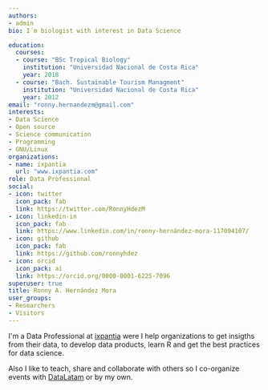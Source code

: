 ```yaml
---
authors:
- admin
bio: I´m biologist with interest in Data Science

education:
  courses:
  - course: "BSc Tropical Biology"
    institution: "Universidad Nacional de Costa Rica"
    year: 2018
  - course: "Bach. Sustainable Tourism Managment"
    institution: "Universidad Nacional de Costa Rica"
    year: 2012
email: "ronny.hernandezm@gmail.com"
interests:
- Data Science
- Open source
- Science communication
- Programming
- GNU/Linux
organizations:
- name: ixpantia
  url: "www.ixpantia.com"
role: Data Professional
social:
- icon: twitter
  icon_pack: fab
  link: https://twitter.com/RonnyHdezM
- icon: linkedin-in
  icon_pack: fab
  link: https://www.linkedin.com/in/ronny-hernández-mora-117094107/
- icon: github
  icon_pack: fab
  link: https://github.com/ronnyhdez
- icon: orcid
  icon_pack: ai
  link: https://orcid.org/0000-0001-6225-7096
superuser: true
title: Ronny A. Hernández Mora
user_groups:
- Researchers
- Visitors
---
```


I'm a Data Professional at [ixpantia](https://www.ixpantia.com/) were I help
organizations to get insigths from their data, to develop data products, learn 
R and get the best practices for data science. 

Also I like to teach, share and collaborate with others so I co-organize events
with [DataLatam](http://www.datalatam.com/) or by my own. 


